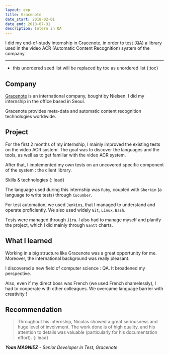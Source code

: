 ```yaml
---
layout: exp
title: Gracenote
date_start: 2018-02-01
date_end: 2018-07-31
description: Intern in QA 
---
```


I did my end-of-study internship in Gracenote, in order to test (QA) a library used in the video ACR (Automatic Content Recognition) system of the company.

---

* this unordered seed list will be replaced by toc as unordered list
{:toc}

## Company

[Gracenote](http://www.gracenote.com/) is an international company, bought by Nielsen. I did my internship in the office based in Seoul. 

Gracenote provides meta-data and automatic content recognition technologies worldwide. 

## Project

For the first 2 months of my internship, I mainly improved the existing tests on the video ACR system.
The goal was to discover the languages and the tools, as well as to get familiar with the video ACR system.

After that, I implemented my own tests on an uncovered specific component of the system : the client library. 

Skills & technologies
{:.lead}

The language used during this internship was `Ruby`, coupled with `Gherkin` (a language to write tests) through `Cucumber`.

For test automation, we used `Jenkins`, that I managed to understand and operate proficiently. We also used widely `Git`, `Linux`, `Bash`.

Tests were managed through `Jira`. I also had to manage myself and planify the project, which I did mainly through `Gantt` charts.

## What I learned

Working in a big structure like Gracenote was a great opportunity for me. Moreover, the international background was really pleasant.

I discovered a new field of computer science : QA. It broadened my perspective.

Also, even if my direct boss was French (we used French shamelessly), I had to cooperate with other colleagues. We overcame language barrier with creativity !

## Recommendation

> Throughout his internship, Nicolas showed a great seriousness and huge level of involvment. The work done is of high quality, and his attention to details was valuable (particularly for his documentation effort).
{:.lead}

_**Yoan MAGNIEZ** - Senior Developer in Test, Gracenote_